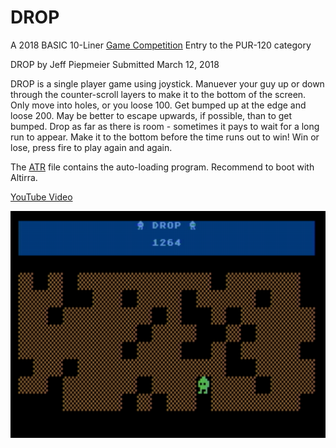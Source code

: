 # DROP
A 2018 BASIC 10-Liner [Game Competition](http://gkanold.wixsite.com/homeputerium/basic-10liners-2018) Entry to the PUR-120 category

DROP by Jeff Piepmeier
Submitted March 12, 2018
 
DROP is a single player game using joystick. Manuever your guy up or down through the counter-scroll layers to make it to the bottom of the screen. Only move into holes, or you loose 100. Get bumped up at the edge and loose 200. May be better to escape upwards, if possible, than to get bumped. Drop as far as there is room - sometimes it pays to wait for a long run to appear. Make it to the bottom before the time runs out to win! Win or lose, press fire to play again and again.

The [ATR](https://github.com/jeffpiep/DROP/blob/master/DROPTBXL.atr?raw=true) file contains the auto-loading program. Recommend to boot with Altirra.

[YouTube Video](https://youtu.be/ZzicI8xO0Yg)

![screenshot](https://github.com/jeffpiep/DROP/blob/master/screenshot.png?raw=true)
